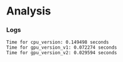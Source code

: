 # Analysis



### Logs
```
Time for cpu_version: 0.149498 seconds
Time for gpu_version_v1: 0.072274 seconds
Time for gpu_version_v2: 0.029594 seconds
```